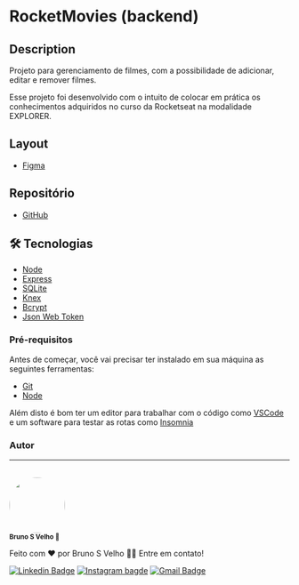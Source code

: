 # RocketMovies (backend)

## Description

Projeto para gerenciamento de filmes, com a possibilidade de adicionar, editar e remover filmes.

Esse projeto foi desenvolvido com o intuito de colocar em prática os conhecimentos adquiridos no curso da Rocketseat na modalidade EXPLORER.


## Layout

* [Figma](https://www.figma.com/file/TVit4hySOFocrqABb79uWn/RocketMovies-(Copy)?type=design&node-id=0%3A1&mode=design&t=R9G1VywrBcNvMM2b-1)

## Repositório

- [GitHub](https://github.com/vbruno/)

## 🛠 Tecnologias

- [Node](https://nodejs.org/en/)
- [Express](https://expressjs.com/pt-br/)
- [SQLite](https://www.sqlite.org/index.html)
- [Knex](http://knexjs.org/)
- [Bcrypt](https://www.npmjs.com/package/bcrypt)
- [Json Web Token](https://jwt.io/)

### Pré-requisitos

Antes de começar, você vai precisar ter instalado em sua máquina as seguintes ferramentas:

- [Git](https://git-scm.com)
- [Node](https://nodejs.org/en/)

Além disto é bom ter um editor para trabalhar com o código como [VSCode](https://code.visualstudio.com/)
e um software para testar as rotas como [Insomnia](https://insomnia.rest/download)

### Autor

---
<br>
<a href="https://github.com/vbruno/">
 <img style="border-radius: 50%;" src="https://github.com/vbruno.png" width="100px;" alt=""/>
 <br /></a>
 <sub><b>Bruno S Velho 🚀</b></sub>

Feito com ❤️ por Bruno S Velho 👋🏽 Entre em contato!

[![Linkedin Badge](https://img.shields.io/badge/-BrunoVelho-blue?style=flat-square&logo=Linkedin&logoColor=white&link=https://www.linkedin.com/in/brunovelho/)](https://www.linkedin.com/in/brunovelho/)
[![Instagram bagde](https://img.shields.io/badge/Bruno_S_Velho-E4405F?style=flat-square&logo=instagram&logoColor=white)](https://instagram.com/brunosvelho)
[![Gmail Badge](https://img.shields.io/badge/-bruno.velho@gmail.com-c14438?style=flat-square&logo=Gmail&logoColor=white&link=mailto:bruno.velho@gmail.com)](mailto:bruno.velho@gmail.com)
